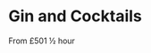 # Gin and Cocktails

From <span class="price">£50</span><span class="duration">1 &frac12; hour</span>
